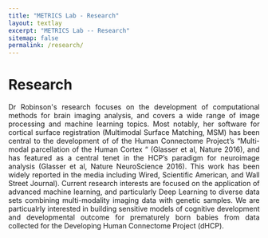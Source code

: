 ```yaml
---
title: "METRICS Lab - Research"
layout: textlay
excerpt: "METRICS Lab -- Research"
sitemap: false
permalink: /research/
---
```


# Research

<div markdown style="text-align: justify">
Dr Robinson's research focuses on the development of computational methods for brain imaging analysis,  and covers a wide range of image processing and machine learning topics. Most notably, her software for cortical surface registration (Multimodal Surface Matching, MSM) has been central to the development of  of the Human Connectome Project’s “Multi-modal parcellation of the Human Cortex “ (Glasser et al, Nature 2016), and has featured as a central tenet in the HCP’s paradigm for neuroimage analysis (Glasser et al, Nature NeuroScience 2016). This work has been widely reported in the media including Wired, Scientific American, and Wall Street Journal). Current research interests are focused on the application of advanced machine learning, and particularly Deep Learning to diverse data sets combining multi-modality imaging data with genetic samples. We are particualrly interested in building sensitive models of cognitive development and developmental outcome for prematurely born babies from data collected for the Developing Human Connectome Project (dHCP).
 </div>
 
